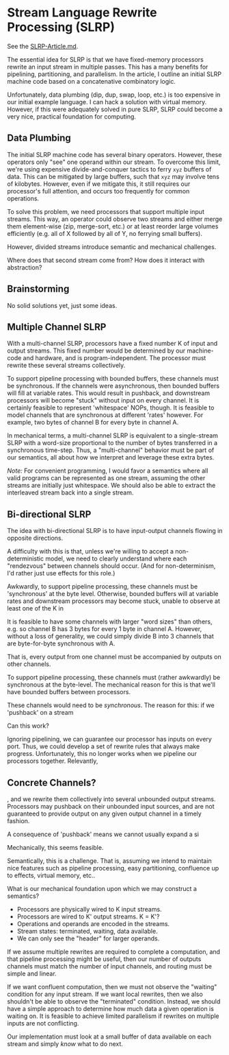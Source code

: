 
# Stream Language Rewrite Processing (SLRP)

See the [SLRP-Article.md](SLRP-Article.md).

The essential idea for SLRP is that we have fixed-memory processors rewrite an input stream in multiple passes. This has a many benefits for pipelining, partitioning, and parallelism. In the article, I outline an initial SLRP machine code based on a concatenative combinatory logic.

Unfortunately, data plumbing (dip, dup, swap, loop, etc.) is too expensive in our initial example language. I can hack a solution with virtual memory. However, if this were adequately solved in pure SLRP, SLRP could become a very nice, practical foundation for computing.

## Data Plumbing

The initial SLRP machine code has several binary operators. However, these operators only "see" one operand within our stream. To overcome this limit, we're using expensive divide-and-conquer tactics to ferry `xyz` buffers of data. This can be mitigated by large buffers, such that `xyz` may involve tens of kilobytes. However, even if we mitigate this, it still requires our processor's full attention, and occurs too frequently for common operations.

To solve this problem, we need processors that support multiple input streams. This way, an operator could observe two streams and either merge them element-wise (zip, merge-sort, etc.) or at least reorder large volumes efficiently (e.g. all of X followed by all of Y, no ferrying small buffers). 

However, divided streams introduce semantic and mechanical challenges. 

Where does that second stream come from? How does it interact with abstraction?

## Brainstorming

No solid solutions yet, just some ideas.

## Multiple Channel SLRP

With a multi-channel SLRP, processors have a fixed number K of input and output streams. This fixed number would be determined by our machine-code and hardware, and is program-independent. The processor must rewrite these several streams collectively.

To support pipeline processing with bounded buffers, these channels must be synchronous. If the channels were asynchronous, then bounded buffers will fill at variable rates. This would result in pushback, and downstream processors will become "stuck" without input on every channel. It is certainly feasible to represent 'whitespace' NOPs, though. It is feasible to model channels that are synchronous at different 'rates' however. For example, two bytes of channel B for every byte in channel A.

In mechanical terms, a multi-channel SLRP is equivalent to a single-stream SLRP with a word-size proportional to the number of bytes transferred in a synchronous time-step. Thus, a "multi-channel" behavior must be part of our semantics, all about how we interpret and leverage these extra bytes.

*Note:* For convenient programming, I would favor a semantics where all valid programs can be represented as one stream, assuming the other streams are initially just whitespace. We should also be able to extract the interleaved stream back into a single stream.

## Bi-directional SLRP 

The idea with bi-directional SLRP is to have input-output channels flowing in opposite directions.

A difficulty with this is that, unless we're willing to accept a non-deterministic model, we need to clearly understand where each "rendezvous" between channels should occur. (And for non-determinism, I'd rather just use effects for this role.)
























Awkwardly, to support pipeline processing, these channels must be 'synchronous' at the byte level. Otherwise, bounded buffers will at variable rates and downstream processors may become stuck, unable to observe at least one of the K in

It is feasible to have some channels with larger "word sizes" than others, e.g. so channel B has 3 bytes for every 1 byte in channel A. However, without a loss of generality, we could simply divide B into 3 channels that are byte-for-byte synchronous with A. 



 That is, every output from one channel must be accompanied by outputs on other channels. 

To support pipeline processing, these channels must (rather awkwardly) be synchronous at the byte-level. The mechanical reason for this is that we'll have bounded buffers between processors. 

These channels would need to be *synchronous*. The reason for this: if we 'pushback' on a stream



Can this work?

Ignoring pipelining, we can guarantee our processor has inputs on every port. Thus, we could develop a set of rewrite rules that always make progress. Unfortunately, this no longer works when we pipeline our processors together. Relevantly, 





## Concrete Channels?


, and we rewrite them collectively into several unbounded output streams. Processors may pushback on their unbounded input sources, and are not guaranteed to provide output on any given output channel in a timely fashion.

A consequence of 'pushback' means we cannot usually expand a si



Mechanically, this seems feasible. 

Semantically, this is a challenge. That is, assuming we intend to maintain nice features such as pipeline processing, easy partitioning, confluence up to effects, virtual memory, etc..

What is our mechanical foundation upon which we may construct a semantics?

* Processors are physically wired to K input streams.
* Processors are wired to K' output streams. K = K'?
* Operations and operands are encoded in the streams.
* Stream states: terminated, waiting, data available.
* We can only see the "header" for larger operands.

If we assume multiple rewrites are required to complete a computation, and that pipeline processing might be useful, then our number of outputs channels must match the number of input channels, and routing must be simple and linear. 

If we want confluent computation, then we must not observe the "waiting" condition for any input stream. If we want local rewrites, then we also shouldn't be able to observe the "terminated" condition. Instead, we should have a simple approach to determine how much data a given operation is waiting on. It is feasible to achieve limited parallelism if rewrites on multiple inputs are not conflicting. 

Our implementation must look at a small buffer of data available on each stream and simply *know* what to do next.




